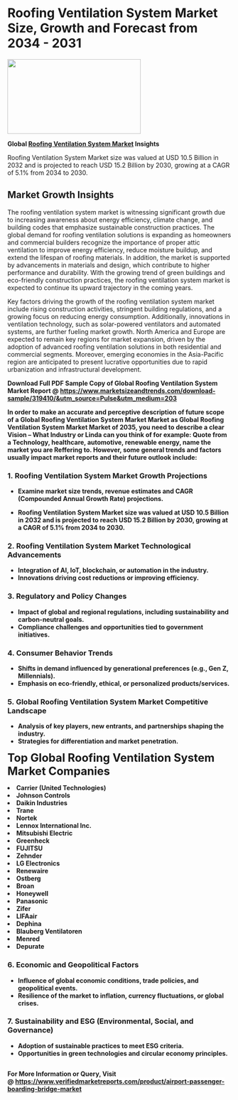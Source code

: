 <H1>Roofing Ventilation System Market Size, Growth and Forecast from 2034 - 2031</H1><img class="aligncenter size-medium wp-image-584254" src="https://thirdeyenews.in/wp-content/uploads/2034/09/Global-Market-Research-300x168.jpeg" alt="" width="300" height="168" /><p><strong>Global&nbsp;<a href="https://www.marketsizeandtrends.com/download-sample/319410/&amp;utm_source=Pulse&amp;utm_medium=203">Roofing Ventilation System Market</a> Insights</strong></p><p>Roofing Ventilation System Market size was valued at USD 10.5 Billion in 2032 and is projected to reach USD 15.2 Billion by 2030, growing at a CAGR of 5.1% from 2034 to 2030.</p><p><h2>Market Growth Insights</h2> <p>The roofing ventilation system market is witnessing significant growth due to increasing awareness about energy efficiency, climate change, and building codes that emphasize sustainable construction practices. The global demand for roofing ventilation solutions is expanding as homeowners and commercial builders recognize the importance of proper attic ventilation to improve energy efficiency, reduce moisture buildup, and extend the lifespan of roofing materials. In addition, the market is supported by advancements in materials and design, which contribute to higher performance and durability. With the growing trend of green buildings and eco-friendly construction practices, the roofing ventilation system market is expected to continue its upward trajectory in the coming years.</p> <p><strong></strong></p> <p>Key factors driving the growth of the roofing ventilation system market include rising construction activities, stringent building regulations, and a growing focus on reducing energy consumption. Additionally, innovations in ventilation technology, such as solar-powered ventilators and automated systems, are further fueling market growth. North America and Europe are expected to remain key regions for market expansion, driven by the adoption of advanced roofing ventilation solutions in both residential and commercial segments. Moreover, emerging economies in the Asia-Pacific region are anticipated to present lucrative opportunities due to rapid urbanization and infrastructural development.</p> <p><strong></p><p><span class=""><strong>Download Full PDF Sample Copy of Global Roofing Ventilation System Market Report</strong> @ <a href="https://www.marketsizeandtrends.com/download-sample/319410/&amp;utm_source=Pulse&amp;utm_medium=203" target="_blank">https://www.marketsizeandtrends.com/download-sample/319410/&amp;utm_source=Pulse&amp;utm_medium=203</a></span></p><p>In order to make an accurate and perceptive description of future scope of a Global&nbsp;Roofing Ventilation System Market Market as Global&nbsp;Roofing Ventilation System Market Market of 2035, you need to describe a clear Vision &ndash; What Industry or Linda can you think of for example: Quote from a Technology, healthcare, automotive, renewable energy, name the market you are Reffering to. However, some general trends and factors usually impact market reports and their future outlook include:</p><h3>1.&nbsp;<strong>Roofing Ventilation System Market Growth Projections</strong></h3><ul><li>Examine market size trends, revenue estimates and CAGR (Compounded Annual Growth Rate) projections.</li><li><p>Roofing Ventilation System Market size was valued at USD 10.5 Billion in 2032 and is projected to reach USD 15.2 Billion by 2030, growing at a CAGR of 5.1% from 2034 to 2030.</p></li></ul><h3>2.&nbsp;<strong>Roofing Ventilation System Market Technological Advancements</strong></h3><ul><li>Integration of AI, IoT, blockchain, or automation in the industry.</li><li>Innovations driving cost reductions or improving efficiency.</li></ul><h3>3.&nbsp;<strong>Regulatory and Policy Changes</strong></h3><ul><li>Impact of global and regional regulations, including sustainability and carbon-neutral goals.</li><li>Compliance challenges and opportunities tied to government initiatives.</li></ul><h3>4.&nbsp;<strong>Consumer Behavior Trends</strong></h3><ul><li>Shifts in demand influenced by generational preferences (e.g., Gen Z, Millennials).</li><li>Emphasis on eco-friendly, ethical, or personalized products/services.</li></ul><h3>5.&nbsp;<strong>Global Roofing Ventilation System Market Competitive Landscape</strong></h3><ul><li>Analysis of key players, new entrants, and partnerships shaping the industry.</li><li>Strategies for differentiation and market penetration.</li></ul><p data-pm-slice="1 1 []"><span style="color: inherit; font-family: inherit; font-size: 25px;">Top Global Roofing Ventilation System Market Companies</span></p><div class="" data-test-id=""><p><li>Carrier (United Technologies)</li><li> Johnson Controls</li><li> Daikin Industries</li><li> Trane</li><li> Nortek</li><li> Lennox International Inc.</li><li> Mitsubishi Electric</li><li> Greenheck</li><li> FUJITSU</li><li> Zehnder</li><li> LG Electronics</li><li> Renewaire</li><li> Ostberg</li><li> Broan</li><li> Honeywell</li><li> Panasonic</li><li> Zifer</li><li> LIFAair</li><li> Dephina</li><li> Blauberg Ventilatoren</li><li> Menred</li><li> Depurate</li></p></div><h3>6.&nbsp;<strong>Economic and Geopolitical Factors</strong></h3><ul><li>Influence of global economic conditions, trade policies, and geopolitical events.</li><li>Resilience of the market to inflation, currency fluctuations, or global crises.</li></ul><h3>7.&nbsp;<strong>Sustainability and ESG (Environmental, Social, and Governance)</strong></h3><ul><li>Adoption of sustainable practices to meet ESG criteria.</li><li>Opportunities in green technologies and circular economy principles.</li></ul><h2><strong style="font-size: 14px;">For More Information or Query, Visit @&nbsp;</strong><a style="background-color: #ffffff; font-size: 14px;" href="https://www.marketsizeandtrends.com/report/roofing-ventilation-system-market/" target="_blank">https://www.verifiedmarketreports.com/product/airport-passenger-boarding-bridge-market</a></h2>

